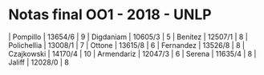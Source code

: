 # Notas final OO1 - 2018 - UNLP


| Pompillo | 13654/6 | 9 
| Digdaniam | 10605/3 | 5 
| Benitez  | 12507/1 | 8
| Polichellia | 13008/1 | 7
| Ottone | 13615/8 | 6
| Fernandez | 13526/8 | 8
| Czajkowski | 14170/4 | 10
| Armendariz | 12047/3 | 6
| Serena | 11635/4 | 8
| Jaliff | 12028/0 | 8 
